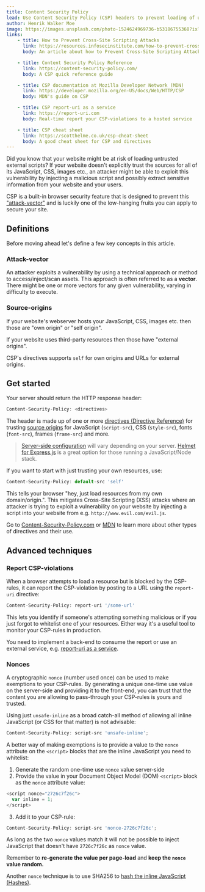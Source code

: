 ```yaml
---
title: Content Security Policy
lead: Use Content Security Policy (CSP) headers to prevent loading of untrusted resources and mitigate cross-site scripting (XSS) attacks 
author: Henrik Walker Moe
image: https://images.unsplash.com/photo-1524624969736-b53186755368?ixlib=rb-0.3.5&ixid=eyJhcHBfaWQiOjEyMDd9&s=4b088f1e2fadf4cb4ec6a58b696ec337&auto=format&fit=crop&w=1834&q=80
links:
    - title: How to Prevent Cross-Site Scripting Attacks
      link: https://resources.infosecinstitute.com/how-to-prevent-cross-site-scripting-attacks/#gref
      body: An article about how to Prevent Cross-Site Scripting Attacks

    - title: Content Security Policy Reference
      link: https://content-security-policy.com/
      body: A CSP quick reference guide

    - title: CSP documentation at Mozilla Developer Network (MDN)
      link: https://developer.mozilla.org/en-US/docs/Web/HTTP/CSP
      body: MDN's guide on CSP

    - title: CSP report-uri as a service
      link: https://report-uri.com
      body: Real-time report your CSP-violations to a hosted service

    - title: CSP cheat sheet
      link: https://scotthelme.co.uk/csp-cheat-sheet
      body: A good cheat sheet for CSP and directives
---
```


Did you know that your website might be at risk of loading untrusted external scripts? If your website doesn't explicitly trust the sources for all of its JavaScript, CSS, images etc., an attacker might be able to exploit this vulnerability by injecting a malicious script and possibly extract sensitive information from your website and your users.

CSP is a built-in browser security feature that is designed to prevent this ["attack-vector"](#attack-vector) and is luckily one of the low-hanging fruits you can apply to secure your site.

## Definitions

Before moving ahead let's define a few key concepts in this article.

### Attack-vector

An attacker exploits a vulnerability by using a technical approach or method to access/inject/scan assets. This approach is often referred to as a **vector**. There might be one or more vectors for any given vulnerability, varying in difficulty to execute.

### Source-origins

If your website's webserver hosts your JavaScript, CSS, images etc. then those are "own origin" or "self origin".

If your website uses third-party resources then those have "external origins".

CSP's directives supports `self` for own origins and URLs for external origins.

## Get started

Your server should return the HTTP response header:

```javascript
Content-Security-Policy: <directives>
```

The header is made up of one or more [directives (Directive Reference)](https://content-security-policy.com) for trusting [source origins](#source-origins) for JavaScript (`script-src`), CSS (`style-src`), fonts (`font-src`), frames (`frame-src`) and more.

>[Server-side configuration](https://content-security-policy.com) will vary depending on your server. [Helmet for Express.js](https://helmetjs.github.io/docs/csp/) is a great option for those running a JavaScript/Node stack.

If you want to start with just trusting your own resources, use:

```javascript
Content-Security-Policy: default-src 'self'
```

This tells your browser "hey, just load resources from my own domain/origin.". This mitigates Cross-Site Scripting (XSS) attacks where an attacker is trying to exploit a vulnerability on your website by injecting a script into your website from e.g. `http://www.evil.com/evil.js`.

Go to [Content-Security-Policy.com](https://content-security-policy.com) or [MDN](https://developer.mozilla.org/en-US/docs/Web/HTTP/CSP) to learn more about other types of directives and their use.

## Advanced techniques

### Report CSP-violations

When a browser attempts to load a resource but is blocked by the CSP-rules, it can report the CSP-violation by posting to a URL using the `report-uri` directive:

```javascript
Content-Security-Policy: report-uri '/some-url'
```

This lets you identify if someone's attempting something malicious or if you just forgot to whitelist one of your resources. Either way it's a useful tool to monitor your CSP-rules in production.

You need to implement a back-end to consume the report or use an external service, e.g. [report-uri as a service](https://report-uri.com/).

### Nonces

A cryptographic `nonce` (number used once) can be used to make exemptions to your CSP-rules. By generating a unique one-time use value on the server-side and providing it to the front-end, you can trust that the content you are allowing to pass-through your CSP-rules is yours and trusted.

Using just `unsafe-inline` as a broad catch-all method of allowing all inline JavaScript (or CSS for that matter) is not advisable:

```javascript
Content-Security-Policy: script-src 'unsafe-inline';
```

A better way of making exemptions is to provide a value to the `nonce` attribute on the `<script>` blocks that are the inline JavaScript you need to whitelist:

1. Generate the random one-time use `nonce` value server-side
2. Provide the value in your Document Object Model (DOM) `<script>` block as the `nonce` attribute value:

```javascript
<script nonce="2726c7f26c">
  var inline = 1;
</script>
```

3. Add it to your CSP-rule:

```javascript
Content-Security-Policy: script-src 'nonce-2726c7f26c';
```

As long as the two `nonce` values match it will not be possible to inject JavaScript that doesn't have `2726c7f26c` as `nonce` value. 

Remember to **re-generate the value per page-load** and **keep the `nonce` value random.**

Another `nonce` technique is to use SHA256 to [hash the inline JavaScript (Hashes)](https://scotthelme.co.uk/csp-cheat-sheet/).
